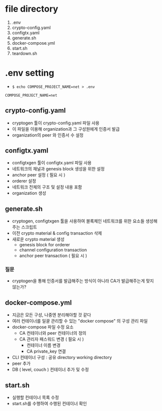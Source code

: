 # file directory

1. .env
2. crypto-config.yaml
3. configtx.yaml
4. generate.sh
5. docker-compose.yml
6. start.sh
7. teardown.sh

# .env setting

- `$ echo COMPOSE_PROJECT_NAME=net > .env`

```markdown
COMPOSE_PROJECT_NAME=net
```

## crypto-config.yaml

- cryptogen 툴이 crypto-config.yaml 파일 사용
- 이 파일을 이용해 organization과 그 구성원에게 인증서 발급
- organization의 peer 와 인증서 수 설정

## configtx.yaml

- configtxgen 툴이 configtx.yaml 파일 사용
- 네트워크의 채널과 genesis block 생성을 위한 설정
- anchor peer 설정 ( 필요 시 )
- orderer 설정
- 네트워크 전체의 구조 및 설정 내용 포함
- organization 생성

## generate.sh

- cryptogen, configtxgen 툴을 사용하여 블록체인 네트워크를 위한 요소들 생성해주는 스크립트
- 이전 crypto material & config transaction 삭제
- 새로운 crypto material 생성
  - genesis block for orderer
  - channel configuration transaction
  - anchor peer transaction ( 필요 시 )

### 질문

- cryptogen을 통해 인증서를 발급해주는 방식이 아니라 CA가 발급해주는게 맞지 않는가?

## docker-compose.yml

- 지금은 모든 구성, 나중엔 분리해야할 것 같다
- 여러 컨테이너를 일괄 관리할 수 있는 "docker compose" 의 구성 관리 파일
- docker-compose 파일 수정 요소
  - CA 컨테이너와 peer 컨테이너의 정의
  - CA 관리자 패스워드 변경 ( 필요 시 )
    - 컨테이너 이름 변경
    - CA private_key 연결
- CLI 컨테이너 구성 : 공유 directory working directory
- peer 추가
- DB ( level, couch ) 컨테이너 추가 및 수정

## start.sh

- 실행할 컨테이너 목록 수정
- start.sh를 수행하여 수행된 컨테이너 확인
